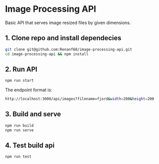 # Image Processing API

Basic API that serves image resized files by given dimensions.

## 1. Clone repo and install dependecies

```bash
git clone git@github.com:Renanf68/image-processing-api.git
cd image-processing-api && npm install
```

## 2. Run API

```bash
npm run start
```

The endpoint format is:

```bash
http://localhost:3000/api/images?filename=fjord&width=200&height=200
```

## 3. Build and serve

```bash
npm run build
npm run serve
```

## 4. Test build api

```bash
npm run test
```
